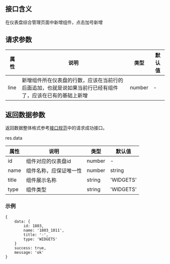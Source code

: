## 接口含义
在仪表盘综合管理页面中新增组件，点击加号新增


## 请求参数

| 属性  | 说明         | 类型   | 默认值 |
| ----- | ----------- | ------ | ------ |
| line | 新增组件所在仪表盘的行数，应该在当前行的后面追加，也就是说如果当前行已经有组件了，应该在已有的基础上新增 | number | -    |


## 返回数据参数

返回数据整体格式参考[接口规范](#/guide/specification)中的请求成功接口。


res.data

| 属性  | 说明         | 类型   | 默认值 |
| ----- | ----------- | ------ | ------ |
| id | 组件对应的仪表盘id | number | -    |
| name | 组件名称，应保证唯一性 | number|string | -    |
| title | 组件展示名称 | string | 'WIDGETS'   |
| type | 组件类型 | string | 'WIDGETS'    |

### 示例

<div class="normal-code">

```
{
    data: {
        id: 1803,
        name: '1803_1011',
        title: '-',
        type: 'WIDGETS'
    }
    success: true,
    message: 'ok'
}
```
</div>
